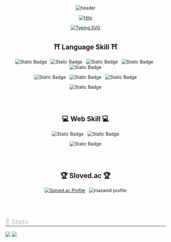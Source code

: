 <div align=center>
  
![header](https://capsule-render.vercel.app/api?type=venom&height=300&color=gradient&text=Welcome%20to%20psw`s%20github&fontColor=c6d0ce&textBg=false&fontSize=70)

[![Hits](https://hits.seeyoufarm.com/api/count/incr/badge.svg?url=https%3A%2F%2Fgithub.com%2Fgjbae1212%2Fhit-counter&count_bg=%2379C83D&title_bg=%23555555&icon=pinboard.svg&icon_color=%23E7E7E7&title=+visitor&edge_flat=false)](https://hits.seeyoufarm.com)

[![Typing SVG](https://readme-typing-svg.demolab.com?font=Fira+Code&letterSpacing=fast&duration=4000&pause=1000&center=true&vCenter=true&width=435&lines=Hello+World)](https://git.io/typing-svg)


## ⛩ Language Skill ⛩
<!-- 단순 언어 관련 이미지 -->
![Static Badge](https://img.shields.io/badge/C-c?style=flat&logo=c&logoColor=%23A8B9CC&color=%23073551)<!-- C -->
&nbsp;
![Static Badge](https://img.shields.io/badge/C%2B%2B-cplusplus?style=flat&logo=cplusplus&logoColor=FFFFFF&color=%2300599C)<!-- C++ -->
&nbsp;
![Static Badge](https://img.shields.io/badge/java-eclipseide?style=flat&logo=eclipseide&logoColor=FFFFFF&color=%232C2255)<!-- 자바 -->
&nbsp;
![Static Badge](https://img.shields.io/badge/python-python?style=flat&logo=python&logoColor=FFFFFF&color=%233776AB)<!-- 파이썬 -->
&nbsp;
![Static Badge](https://img.shields.io/badge/rust-rust?style=flat&logo=rust&logoColor=FFFFFF&color=%23000000)<!-- 러스트 -->

![Static Badge](https://img.shields.io/badge/html-html?style=flat&logo=html5&logoColor=FFFFFF&color=%23E34F26)<!-- HTML -->
&nbsp;
![Static Badge](https://img.shields.io/badge/css-css?style=flat&logo=css&logoColor=FFFFFF&color=%23663399)<!-- CSS -->
&nbsp;
![Static Badge](https://img.shields.io/badge/javascript-javascript?style=flat&logo=javascript&logoColor=%23F7DF1E&color=555555)<!-- 자바스크립트 -->


![Static Badge](https://img.shields.io/badge/git-git?style=flat&logo=git&logoColor=FFFFFF&color=%23F05032)

<br/>
<br/>

## 💻 Web Skill 💻

![Static Badge](https://img.shields.io/badge/spring-spring?style=flat&logo=spring&logoColor=FFFFFF&color=%236DB33F)<!-- 스프링 -->
&nbsp;
![Static Badge](https://img.shields.io/badge/nodejs-nodejs?style=flat&logo=nodedotjs&logoColor=FFFFFF&color=%235FA04E)<!-- 노드.js -->

![Static Badge](https://img.shields.io/badge/react-react?style=flat&logo=react&logoColor=FFFFFF&color=%2361DAFB)<!-- 리엑트 -->


<br/>
<br/>

## 🏆 Sloved.ac 🏆
[![Solved.ac Profile](http://mazassumnida.wtf/api/v2/generate_badge?boj=pkp20007)](https://solved.ac/pkp20007/)
&nbsp;
![mazandi profile](http://mazandi.herokuapp.com/api?handle=pkp20007&theme=warm)

<br/>
<br/>

<div style="text-align: left;"> 
    <h2 style="border-bottom: 1px solid #21262d; color: #c9d1d9;"> 🏅 Stats </h2> <div style="text-align: left;"> <img src="https://github-readme-stats.vercel.app/api?username=lright-psw&bg_color=180,000000,&title_color=000000&text_color=000000"
         /> <img src="https://github-readme-stats.vercel.app/api/top-langs/?username=lright-psw&layout=compact&bg_color=180,000000,&title_color=000000&text_color=000000"
           /> </div> 
    </div>
    
<br/>
<br/>
<!--
<div style="text-align: left;">
    <h2 style="border-bottom: 1px solid #21262d; color: #c9d1d9;"> 🧑‍💻 Contact me </h2> <br> 
    
</div>
    -->






